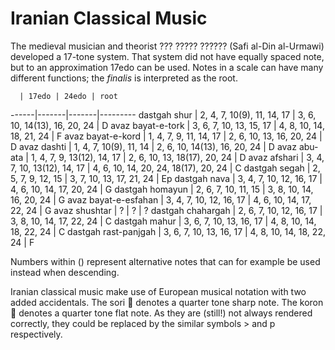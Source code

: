 # Iranian Classical Music

The medieval musician and theorist ??? ????? ?????? (Safi al-Din al-Urmawi) developed a 17-tone system.
That system did not have equally spaced note, but to an approximation 17edo can be used.
Notes in a scale can have many different functions; the *finalis* is interpreted as the root.

      | 17edo | 24edo | root
------|-------|-------|---------
dastgah shur | 2, 4, 7, 10(9), 11, 14, 17 | 3, 6, 10, 14(13), 16, 20, 24 | D
avaz bayat-e-tork | 3, 6, 7, 10, 13, 15, 17 | 4, 8, 10, 14, 18, 21, 24 | F
avaz bayat-e-kord | 1, 4, 7, 9, 11, 14, 17 | 2, 6, 10, 13, 16, 20, 24 | D
avaz dashti | 1, 4, 7, 10(9), 11, 14 | 2, 6, 10, 14(13), 16, 20, 24 | D
avaz abu-ata | 1, 4, 7, 9, 13(12), 14, 17 | 2, 6, 10, 13, 18(17), 20, 24 | D
avaz afshari | 3, 4, 7, 10, 13(12), 14, 17 | 4, 6, 10, 14, 20, 24, 18(17), 20, 24 | C
dastgah segah | 2, 5, 7, 9, 12, 15 | 3, 7, 10, 13, 17, 21, 24 | Ep
dastgah nava | 3, 4, 7, 10, 12, 16, 17 | 4, 6, 10, 14, 17, 20, 24 | G
dastgah homayun | 2, 6, 7, 10, 11, 15 | 3, 8, 10, 14, 16, 20, 24 | G
avaz bayat-e-esfahan | 3, 4, 7, 10, 12, 16, 17 | 4, 6, 10, 14, 17, 22, 24 | G
avaz shushtar | ? | ? | ?
dastgah chahargah | 2, 6, 7, 10, 12, 16, 17 | 3, 8, 10, 14, 17, 22, 24 | C
dastgah mahur | 3, 6, 7, 10, 13, 16, 17 | 4, 8, 10, 14, 18, 22, 24 | C
dastgah rast-panjgah | 3, 6, 7, 10, 13, 16, 17  | 4, 8, 10, 14, 18, 22, 24 | F

Numbers within () represent alternative notes that can for example be used instead when descending.

Iranian classical music make use of European musical notation with two added accidentals.
The sori &#x1D1E9; denotes a quarter tone sharp note.
The koron &#x1D1EA; denotes a quarter tone flat note.
As they are (still!) not always rendered correctly, they could be replaced by the similar symbols > and p respectively.
